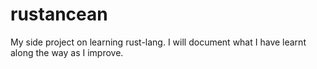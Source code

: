 # rustancean
My side project on learning rust-lang. I will document what I have learnt along the way as I improve.
